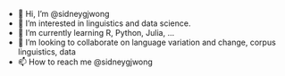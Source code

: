 - 👋 Hi, I’m @sidneygjwong
- 👀 I’m interested in linguistics and data science.
- 🌱 I’m currently learning R, Python, Julia, ...
- 💞️ I’m looking to collaborate on language variation and change, corpus linguistics, data
- 📫 How to reach me @sidneygjwong
